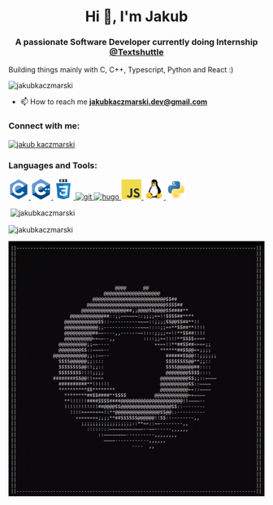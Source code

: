<h1 align="center">Hi 👋, I'm Jakub</h1>
<h3 align="center">A passionate Software Developer currently doing Internship <a href="https://textshuttle.com/en/" target="blank"> @Textshuttle </a> </h3>

Building things mainly with C, C++, Typescript, Python and React :)

<!-- [![jaeskim's 42 stats](https://badge42.herokuapp.com/api/stats/jkaczmar?darkmode=true&cursus=42cursus)](https://github.com/JaeSeoKim/badge42) -->

<p align="left"> <img src="https://komarev.com/ghpvc/?username=jakubkaczmarski&label=Profile%20views&color=0e75b6&style=flat" alt="jakubkaczmarski" /> </p>

- 📫 How to reach me **jakubkaczmarski.dev@gmail.com**

<h3 align="left">Connect with me:</h3>
<p align="left">
<a href="https://www.linkedin.com/in/jakub-kaczmarski-690081232/" target="blank"><img align="center" src="https://raw.githubusercontent.com/rahuldkjain/github-profile-readme-generator/master/src/images/icons/Social/linked-in-alt.svg" alt="jakub kaczmarski" height="30" width="40" /></a>
</p>

<h3 align="left">Languages and Tools:</h3>
<p align="left"> <a href="https://www.cprogramming.com/" target="_blank" rel="noreferrer"> <img src="https://raw.githubusercontent.com/devicons/devicon/master/icons/c/c-original.svg" alt="c" width="40" height="40"/> </a> <a href="https://www.w3schools.com/cpp/" target="_blank" rel="noreferrer"> <img src="https://raw.githubusercontent.com/devicons/devicon/master/icons/cplusplus/cplusplus-original.svg" alt="cplusplus" width="40" height="40"/> </a> <a href="https://www.w3schools.com/css/" target="_blank" rel="noreferrer"> <img src="https://raw.githubusercontent.com/devicons/devicon/master/icons/css3/css3-original-wordmark.svg" alt="css3" width="40" height="40"/> </a> <a href="https://git-scm.com/" target="_blank" rel="noreferrer"> <img src="https://www.vectorlogo.zone/logos/git-scm/git-scm-icon.svg" alt="git" width="40" height="40"/> </a> <a href="https://gohugo.io/" target="_blank" rel="noreferrer"> <img src="https://api.iconify.design/logos-hugo.svg" alt="hugo" width="40" height="40"/> </a> <a href="https://developer.mozilla.org/en-US/docs/Web/JavaScript" target="_blank" rel="noreferrer"> <img src="https://raw.githubusercontent.com/devicons/devicon/master/icons/javascript/javascript-original.svg" alt="javascript" width="40" height="40"/> </a> <a href="https://www.linux.org/" target="_blank" rel="noreferrer"> <img src="https://raw.githubusercontent.com/devicons/devicon/master/icons/linux/linux-original.svg" alt="linux" width="40" height="40"/> </a> <a href="https://www.python.org" target="_blank" rel="noreferrer"> <img src="https://raw.githubusercontent.com/devicons/devicon/master/icons/python/python-original.svg" alt="python" width="40" height="40"/> </a> </p>

<p>&nbsp;<img align="center" src="https://github-readme-stats.vercel.app/api?username=jakubkaczmarski&show_icons=true&locale=en" alt="jakubkaczmarski" /></p>

<p><img align="center" src="https://github-readme-streak-stats.herokuapp.com/?user=jakubkaczmarski&" alt="jakubkaczmarski" /></p>

![](https://raw.githubusercontent.com/andrei811/donut-shape-console/main/image/donut.gif)
